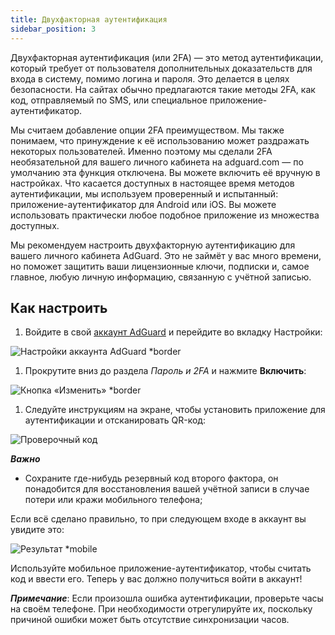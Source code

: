 ```yaml
---
title: Двухфакторная аутентификация
sidebar_position: 3
---
```


Двухфакторная аутентификация (или 2FA) — это метод аутентификации, который требует от пользователя дополнительных доказательств для входа в систему, помимо логина и пароля. Это делается в целях безопасности. На сайтах обычно предлагаются такие методы 2FA, как код, отправляемый по SMS, или специальное приложение-аутентификатор.

Мы считаем добавление опции 2FA преимуществом. Мы также понимаем, что принуждение к её использованию может раздражать некоторых пользователей. Именно поэтому мы сделали 2FA необязательной для вашего личного кабинета на adguard.com — по умолчанию эта функция отключена. Вы можете включить её вручную в настройках. Что касается доступных в настоящее время методов аутентификации, мы используем проверенный и испытанный: приложение-аутентификатор для Android или iOS. Вы можете использовать практически любое подобное приложение из множества доступных.

Мы рекомендуем настроить двухфакторную аутентификацию для вашего личного кабинета AdGuard. Это не займёт у вас много времени, но поможет защитить ваши лицензионные ключи, подписки и, самое главное, любую личную информацию, связанную с учётной записью.

## Как настроить

1. Войдите в свой [аккаунт AdGuard](https://auth.adguard.com/login.html) и перейдите во вкладку Настройки:

![Настройки аккаунта AdGuard *border](https://cdn.adtidy.org/content/kb/ad_blocker/general/account_settings.png)

1. Прокрутите вниз до раздела *Пароль и 2FA* и нажмите **Включить**:

![Кнопка «Изменить» *border](https://cdn.adtidy.org/content/kb/ad_blocker/general/2fa_new.png)

1. Следуйте инструкциям на экране, чтобы установить приложение для аутентификации и отсканировать QR-код:

![Проверочный код](https://cdn.adtidy.org/content/kb/ad_blocker/general/2fa_enable.png)

***Важно***

- Сохраните где-нибудь резервный код второго фактора, он понадобится для восстановления вашей учётной записи в случае потери или кражи мобильного телефона;

Если всё сделано правильно, то при следующем входе в аккаунт вы увидите это:

![Результат *mobile](https://cdn.adtidy.org/content/kb/ad_blocker/general/2fa_success.png)

Используйте мобильное приложение-аутентификатор, чтобы считать код и ввести его. Теперь у вас должно получиться войти в аккаунт!

***Примечание***: Если произошла ошибка аутентификации, проверьте часы на своём телефоне. При необходимости отрегулируйте их, поскольку причиной ошибки может быть отсутствие синхронизации часов.
